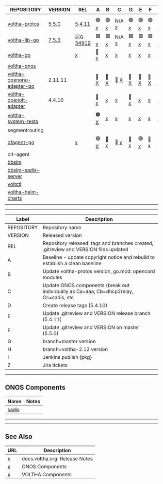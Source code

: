  | REPOSITORY | VERSION | REL | A | B | C | D | E | F | G | H | I | Z | 
 | ---------- | ------- | --- | - | - | - | - | - | - | - | - | - | - |
| <img width=800/> | | | | | | | | | | | | | |
 |  [voltha-protos](https://gerrit.opencord.org/plugins/gitiles/voltha-protos/+/refs/heads/voltha-2.12) |  [5.5.0](https://gerrit.opencord.org/plugins/gitiles/voltha-protos/+/refs/heads/master/VERSION) |  [5.4.11](https://gerrit.opencord.org/plugins/gitiles/voltha-protos/+/refs/heads/voltha-2.12/VERSION)            |  :green_circle: [x](voltha-protos/A.md)        |  :green_circle: [x](voltha-protos/B.md)       |  N/A            [x](voltha-protos/C.md)       |  :green_circle: [x](voltha-protos/D.md)       |  :green_circle: [x](voltha-protos/E.md)       |  :green_circle: [x](voltha-protos/F.md)       |  :green_circle: [x](voltha-protos/G.md)       |  :green_circle: [x](voltha-protos/H.md)       |                                               |                                                          | 
 |  [voltha-lib-go](https://gerrit.opencord.org/plugins/gitiles/voltha-lib-go)                          |  [7.5.3](https://gerrit.opencord.org/plugins/gitiles/voltha-lib-go/+/refs/tags/v7.5.3)          |  ![G](https://placehold.co/15x15/c5f015/c5f015.png) [34919](https://gerrit.opencord.org/c/voltha-lib-go/+/34919) |  :green_square: [x](voltha-lib-go/A.md)        |  :green_square: [x](voltha-lib-go/B.md)       |  N/A            [x](voltha-lib-go/C.md)       |  :green_square: [x](voltha-lib-go/D.md)       |  :green_square: [x](voltha-lib-go/E.md)       |  :green_square: [x](voltha-lib-go/F.md)       |  :green_square: [x](voltha-lib-go/G.md)       |  :green_square: [x](voltha-lib-go/H.md)       |                                               |                                                          | 
 |  [voltha-go](https://gerrit.opencord.org/plugins/gitiles/voltha-go)                                  |                                                                                                 |  [x](voltha-go/A.md)                                                                                             |  :hammer: [x](voltha-go/A.md)                  |  [x](voltha-go/B.md)                          |  [x](voltha-go/C.md)                          |  [x](voltha-go/D.md)                          |  [x](voltha-go/E.md)                          |  [x](voltha-go/F.md)                          |  [x](voltha-go/G.md)                          |  [x](voltha-go/H.md)                          |                                               |  [x](voltha-go/Z.md)                                     | 
 |  [voltha-onos](https://gerrit.opencord.org/plugins/gitiles/voltha-onos)                              |                                                                                                 |                                                                                                                  |                                                |                                               |                                               |                                               |                                               |                                               |                                               |                                               |                                               |                                                          | 
 |  [voltha-openonu-adapter-go](https://gerrit.opencord.org/plugins/gitiles/voltha-openonu-adapter-go)  |  2.11.11                                                                                        |                                                                                                                  |  :hammer: [X](voltha-openonu-adapter-go/A.md)  |  :hammer: [X](voltha-openonu-adapter-go/B.md) |  :hammer: [X](voltha-openonu-adapter-go/C.md) |  :hammer: [X](voltha-openonu-adapter-go/D.md) |  :hammer: [X](voltha-openonu-adapter-go/E.md) |  :hammer: [X](voltha-openonu-adapter-go/F.md) |  :hammer: [X](voltha-openonu-adapter-go/G.md) |  :hammer: [X](voltha-openonu-adapter-go/H.md) |  :hammer: [X](voltha-openonu-adapter-go/A.md) |                                                          | 
 |  [voltha-openolt-adapter](https://gerrit.opencord.org/plugins/gitiles/voltha-openolt-adapter)        |  4.4.10                                                                                         |                                                                                                                  |  :hammer: [x](voltha-openolt-adapter/A.md)     |  [x](voltha-openolt-adapter/B.md)             |  [x](voltha-openolt-adapter/C.md)             |  :hammer: [x](voltha-openolt-adapter/D.md)    |  [x](voltha-openolt-adapter/D.md)             |  [x](voltha-openolt-adapter/F.md)             |  [x](voltha-openolt-adapter/G.md)             |  [x](voltha-openolt-adapter/H.md)             |                                               |  [x](voltha-openolt-adapter/Z.md)                        | 
 |  [voltha-system-tests](https://gerrit.opencord.org/plugins/gitiles/voltha-system-tests)              |                                                                                                 |                                                                                                                  |  :orange_circle: [X](voltha-system-tests/A.md) |  [x](voltha-system-tests/B.md)                |  [x](voltha-system-tests/C.md)                |  [x](voltha-system-tests/D.md)                |  [x](voltha-system-tests/E.md)                |  [x](voltha-system-tests/F.md)                |  [x](voltha-system-tests/G.md)                |  [x](voltha-system-tests/H.md)                |                                               |  [x](voltha-system-tests/Z.md)                           | 
 |  segmentrouting                                                                                      |                                                                                                 |                                                                                                                  |                                                |                                               |                                               |                                               |                                               |                                               |                                               |                                               |                                               |                                                          | 
 |  [ofagent-go](https://gerrit.opencord.org/plugins/gitiles/ofagent-go)                                |                                                                                                 |  [x](ofagent-go/A.md)                                                                                            |  :green_circle: [X](ofagent-go/A.md)           |  :hammer:       [x](ofagent-go/B.md)          |  :hammer:       [x](ofagent-go/C.md)          |  :hammer:       [x](ofagent-go/D.md)          |  :green_circle: [x](ofagent-go/E.md)          |  :hammer:       [x](ofagent-go/F.md)          |  :hammer:       [x](ofagent-go/G.md)          |  :hammer:       [x](ofagent-go/H.md)          |  :hammer:       [x](ofagent-go/I.md)          |  :hammer:       [x](ofagent-go/Z.md)                     | 
 |  olt-agent                                                                                           |                                                                                                 |                                                                                                                  |                                                |                                               |                                               |                                               |                                               |                                               |                                               |                                               |                                               |                                                          | 
 |  [bbsim](https://gerrit.opencord.org/plugins/gitiles/bbsim)                                          |                                                                                                 |                                                                                                                  |                                                |                                               |                                               |                                               |                                               |                                               |                                               |                                               |                                               |                                                          | 
 |  [bbsim-sadis-server](https://gerrit.opencord.org/plugins/gitiles/bbsim-sadis-server)                |                                                                                                 |                                                                                                                  |                                                |                                               |                                               |                                               |                                               |                                               |                                               |                                               |                                               |                                                          | 
 |  [voltctl](https://gerrit.opencord.org/plugins/gitiles/voltctl)                                      |                                                                                                 |                                                                                                                  |                                                |                                               |                                               |                                               |                                               |                                               |                                               |                                               |                                               |                                                          | 
 |  [voltha-helm-charts](https://gerrit.opencord.org/plugins/gitiles/voltha-helm-charts)                |                                                                                                 |                                                                                                                  |                                                |                                               |                                               |                                               |                                               |                                               |                                               |                                               |                                               |  :new: [5259](https://jira.opencord.org/browse/VOL-5259) | 
 |                                                                                                      |                                                                                                 |                                                                                                                  |                                                |                                               |                                               |                                               |                                               |                                               |                                               |                                               |                                               |                                                          | 




---

| Label | Description |
| ----- | ----------- |
 |  REPOSITORY | Repository name                                                                         | 
 |  VERSION    | Released version                                                                        | 
 |  REL        | Repository released: tags and branches created, .gitreview and VERSION files updated    | 
 |  A          | Baseline - update copyright notice and rebuild to establish a clean baseline            | 
 |  B          | Update voltha-protos version, go.mod: opencord modules                                  | 
 |  C          | Update ONOS components (break out individually as Ca=aaa, Cb=dhcp2relay, Cc=sadis, etc  | 
 |  D          | Create release tags (5.4.10)                                                            | 
 |  E          | Update .gitreview and VERSION release branch (5.4.11)                                   | 
 |  F          | Update .gitreview and VERSION on master (5.5.0)                                         | 
 |  G          | branch=master version                                                                   | 
 |  H          | branch=voltha-2.12 version                                                              | 
 |  I          | Jenkins publish {pkg}                                                                   | 
 |  Z          | Jira tickets                                                                            | 

---
ONOS Components
---------------

| Name | Notes |
| ---- | ----- |
| [sadis](https://jenkins.opencord.org/job/maven-publish_sadis/107/consoleText) | |6
---
---

## See Also

| URL | Description |
| --- | ----------- |
| [x](https://docs.voltha.org) | docs.voltha.org: Release Notes |
| [x](https://docs.voltha.org/master/release_notes/voltha_2.12.html#onos-components) | ONOS Components |
| [x](https://docs.voltha.org/master/release_notes/voltha_2.12.html#voltha-components) | VOLTHA Components |

